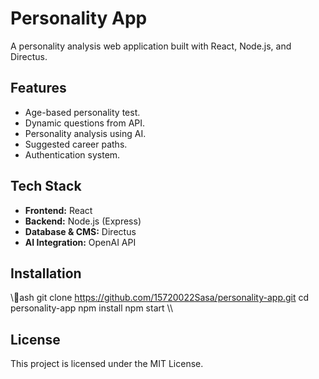 ﻿# Personality App

A personality analysis web application built with React, Node.js, and Directus.  

## Features
- Age-based personality test.
- Dynamic questions from API.
- Personality analysis using AI.
- Suggested career paths.
- Authentication system.

## Tech Stack
- **Frontend:** React
- **Backend:** Node.js (Express)
- **Database & CMS:** Directus
- **AI Integration:** OpenAI API

## Installation
\\\ash
git clone https://github.com/15720022Sasa/personality-app.git
cd personality-app
npm install
npm start
\\\

## License
This project is licensed under the MIT License.
